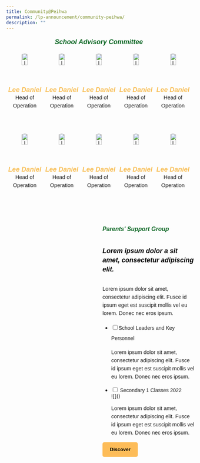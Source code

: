 ```yaml
---
title: Community@Peihwa
permalink: /lp-announcement/community-peihwa/
description: ""
---
```

<h5 style="font-weight: 700;color:#0B6623;font-size:18px;margin:20px; font-family:sans-serif;text-align:center;" class="header">School Advisory Committee</h5>

<div style="display: flex; flex-wrap: wrap; justify-content: space-between; max-width: 800px; margin: 0 auto;" class="image-container">
	<div style="width: 20%; margin-bottom: 20px; box-sizing: border-box; text-align: center;" class="image-box">
    <img style="width: 40%; height: auto; margin-bottom: 10px;border-radius: 50%;" alt="Image 1" src="/images/100by100(export50).png">
    <h5 style="font-weight: 700;margin: 0;color:#F8BF58;font-size:18px;font-family:sans-serif;margin0;" class="header">Lee Daniel</h5>
    <p style="font-size:14.5px; line-height:1.5 ;margin:0; font-family:sans-serif;">Head of Operation</p>
  </div>
	<div style="width: 20%; margin-bottom: 20px; box-sizing: border-box; text-align: center;" class="image-box">
    <img style="width: 40%; height: auto; margin-bottom: 10px;border-radius: 50%;" alt="Image 1" src="/images/100by100(export50).png">
    <h5 style="font-weight: 700;margin: 0;color:#F8BF58;font-size:18px;font-family:sans-serif;margin0;" class="header">Lee Daniel</h5>
    <p style="font-size:14.5px; line-height:1.5 ;margin:0; font-family:sans-serif;">Head of Operation</p>
  </div><div style="width: 20%; margin-bottom: 20px; box-sizing: border-box; text-align: center;" class="image-box">
    <img style="width: 40%; height: auto; margin-bottom: 10px;border-radius: 50%;" alt="Image 1" src="/images/100by100(export50).png">
    <h5 style="font-weight: 700;margin: 0;color:#F8BF58;font-size:18px;font-family:sans-serif;margin0;" class="header">Lee Daniel</h5>
    <p style="font-size:14.5px; line-height:1.5 ;margin:0; font-family:sans-serif;">Head of Operation</p>
  </div><div style="width: 20%; margin-bottom: 20px; box-sizing: border-box; text-align: center;" class="image-box">
    <img style="width: 40%; height: auto; margin-bottom: 10px;border-radius: 50%;" alt="Image 1" src="/images/100by100(export50).png">
    <h5 style="font-weight: 700;margin: 0;color:#F8BF58;font-size:18px;font-family:sans-serif;margin0;" class="header">Lee Daniel</h5>
    <p style="font-size:14.5px; line-height:1.5 ;margin:0; font-family:sans-serif;">Head of Operation</p>
  </div><div style="width: 20%; margin-bottom: 20px; box-sizing: border-box; text-align: center;" class="image-box">
    <img style="width: 40%; height: auto; margin-bottom: 10px;border-radius: 50%;" alt="Image 1" src="/images/100by100(export50).png">
    <h5 style="font-weight: 700;margin: 0;color:#F8BF58;font-size:18px;font-family:sans-serif;margin0;" class="header">Lee Daniel</h5>
    <p style="font-size:14.5px; line-height:1.5 ;margin:0; font-family:sans-serif;">Head of Operation</p>
  </div><div style="width: 20%; margin-bottom: 20px; box-sizing: border-box; text-align: center;" class="image-box">
    <img style="width: 40%; height: auto; margin-bottom: 10px;border-radius: 50%;" alt="Image 1" src="/images/100by100(export50).png">
    <h5 style="font-weight: 700;margin: 0;color:#F8BF58;font-size:18px;font-family:sans-serif;margin0;" class="header">Lee Daniel</h5>
    <p style="font-size:14.5px; line-height:1.5 ;margin:0; font-family:sans-serif;">Head of Operation</p>
  </div><div style="width: 20%; margin-bottom: 20px; box-sizing: border-box; text-align: center;" class="image-box">
    <img style="width: 40%; height: auto; margin-bottom: 10px;border-radius: 50%;" alt="Image 1" src="/images/100by100(export50).png">
    <h5 style="font-weight: 700;margin: 0;color:#F8BF58;font-size:18px;font-family:sans-serif;margin0;" class="header">Lee Daniel</h5>
    <p style="font-size:14.5px; line-height:1.5 ;margin:0; font-family:sans-serif;">Head of Operation</p>
  </div><div style="width: 20%; margin-bottom: 20px; box-sizing: border-box; text-align: center;" class="image-box">
    <img style="width: 40%; height: auto; margin-bottom: 10px;border-radius: 50%;" alt="Image 1" src="/images/100by100(export50).png">
    <h5 style="font-weight: 700;margin: 0;color:#F8BF58;font-size:18px;font-family:sans-serif;margin0;" class="header">Lee Daniel</h5>
    <p style="font-size:14.5px; line-height:1.5 ;margin:0; font-family:sans-serif;">Head of Operation</p>
  </div><div style="width: 20%; margin-bottom: 20px; box-sizing: border-box; text-align: center;" class="image-box">
    <img style="width: 40%; height: auto; margin-bottom: 10px;border-radius: 50%;" alt="Image 1" src="/images/100by100(export50).png">
    <h5 style="font-weight: 700;margin: 0;color:#F8BF58;font-size:18px;font-family:sans-serif;margin0;" class="header">Lee Daniel</h5>
    <p style="font-size:14.5px; line-height:1.5 ;margin:0; font-family:sans-serif;">Head of Operation</p>
  </div><div style="width: 20%; margin-bottom: 20px; box-sizing: border-box; text-align: center;" class="image-box">
    <img style="width: 40%; height: auto; margin-bottom: 10px;border-radius: 50%;" alt="Image 1" src="/images/100by100(export50).png">
    <h5 style="font-weight: 700;margin: 0;color:#F8BF58;font-size:18px;font-family:sans-serif;margin0;" class="header">Lee Daniel</h5>
    <p style="font-size:14.5px; line-height:1.5 ;margin:0; font-family:sans-serif;">Head of Operation</p>
  </div>
</div>

<div style="margin-top:20px; width:100%; padding: 10px; display: flex; align-items: center;
background-image: url('https://raw.githubusercontent.com/isomerpages/moe-peihwasec/staging/images/bgfade2.png'); background-size: 100%; background-repeat: no-repeat;" class="box"> 
	<div style="flex: 1;" class="content"> </div> 
	<div style="flex: 1;" class="content"> 
		<h6 style="margin-top: 5px;color:#0B6623;font-weight: 700;font-size:16px; font-family:sans-serif;">Parents' Support Group</h6> 
		<h5 style="margin-top: 5px;color:black;font-weight: 900;font-size:18px; font-family:sans-serif;line-height:1.4">Lorem ipsum dolor a sit amet, consectetur adipiscing elit.</h5> 
		<p style="font-size:14.5px; line-height:1.5 ;margin-top:5px; font-family:sans-serif;" class="description">Lorem ipsum dolor sit amet, consectetur adipiscing elit. Fusce id ipsum eget est suscipit mollis vel eu lorem. Donec nec eros ipsum.</p>

<ul class="jekyllcodex_accordion">
<li><input id="accordion1" type="checkbox"><label for="accordion1" style="line-height:2;margin-top:15px; font-family:sans-serif;">School Leaders and Key Personnel</label>
<div>
	<p style="font-size:14.5px; line-height:1.5 ;font-family:sans-serif;" class="description">Lorem ipsum dolor sit amet, consectetur adipiscing elit. Fusce id ipsum eget est suscipit mollis vel eu lorem. Donec nec eros ipsum.</p>
</div>
</li>
	
<li><input id="accordion2" type="checkbox"> <label for="accordion2" style="font-family:sans-serif;;">Secondary 1 Classes 2022</label>
<div>![]()
	<p style="font-size:14.5px; line-height:1.5 ;font-family:sans-serif;" class="description">Lorem ipsum dolor sit amet, consectetur adipiscing elit. Fusce id ipsum eget est suscipit mollis vel eu lorem. Donec nec eros ipsum.</p>	
</div>
</li>

</ul>
		
<button style="background-color: #FDBC58; color: black;padding: 10px 20px; border: none; border-radius: 5px;&nbsp;font-size:14.5px; line-height:1.5;font-family:sans-serif;font-weight:bold;">Discover</button>
	</div> 
</div>